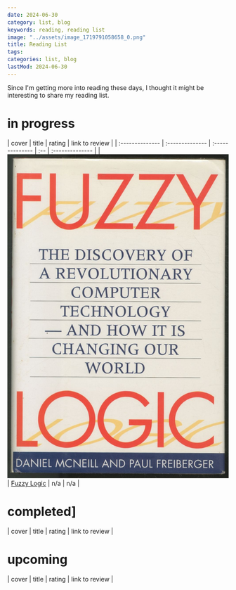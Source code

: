 ```yaml
---
date: 2024-06-30
category: list, blog
keywords: reading, reading list
image: "../assets/image_1719791058658_0.png"
title: Reading List
tags:
categories: list, blog
lastMod: 2024-06-30
---
```

Since I'm getting more into reading these days, I thought it might be interesting to share my reading list.



# in progress
| cover | title | rating | link to review |
| :-------------- | :-------------- | :-------------- | :-- | :-------------- |
| ![image.png](/assets/image_1719791058658_0.png) | [Fuzzy Logic](https://books.google.com/books/about/Fuzzy_Logic.html?id=CM1SAAAAMAAJ) | n/a | n/a |

# completed]
| cover | title | rating | link to review |

# upcoming
| cover | title | rating | link to review |
